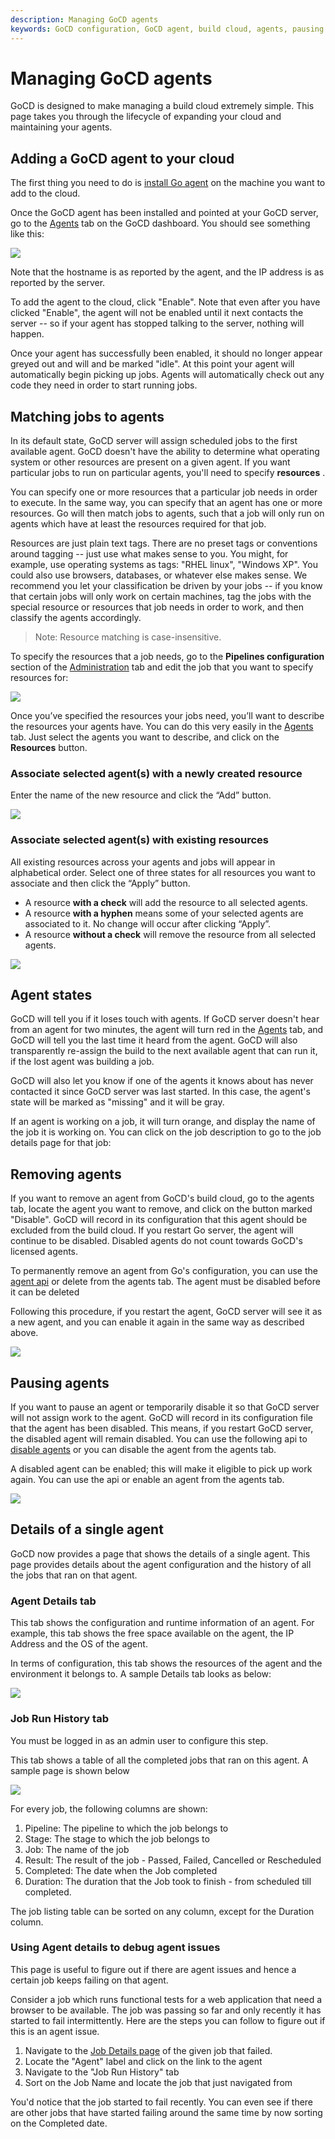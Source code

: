 ```yaml
---
description: Managing GoCD agents
keywords: GoCD configuration, GoCD agent, build cloud, agents, pausing agents, job run history, agent states, debugging agent issues, pausing agents, removing agents, agent management
---
```


# Managing GoCD agents

GoCD is designed to make managing a build cloud extremely simple. This page takes you through the lifecycle of expanding your cloud and maintaining your agents.

## Adding a GoCD agent to your cloud

The first thing you need to do is [install Go agent](../installation/installing_go_agent.md) on the machine you want to add to the cloud.

Once the GoCD agent has been installed and pointed at your GoCD server, go to the [Agents](../navigation/agents_page.md) tab on the GoCD dashboard. You should see something like this:

![](../resources/images/enable_agent.png)

Note that the hostname is as reported by the agent, and the IP address is as reported by the server.

To add the agent to the cloud, click "Enable". Note that even after you have clicked "Enable", the agent will not be enabled until it next contacts the server -- so if your agent has stopped talking to the server, nothing will happen.

Once your agent has successfully been enabled, it should no longer appear greyed out and will and be marked "idle". At this point your agent will automatically begin picking up jobs. Agents will automatically check out any code they need in order to start running jobs.

## Matching jobs to agents

In its default state, GoCD server will assign scheduled jobs to the first available agent. GoCD doesn't have the ability to determine what operating system or other resources are present on a given agent. If you want particular jobs to run on particular agents, you'll need to specify **resources** .

You can specify one or more resources that a particular job needs in order to execute. In the same way, you can specify that an agent has one or more resources. Go will then match jobs to agents, such that a job will only run on agents which have at least the resources required for that job.

Resources are just plain text tags. There are no preset tags or conventions around tagging -- just use what makes sense to you. You might, for example, use operating systems as tags: "RHEL linux", "Windows XP". You could also use browsers, databases, or whatever else makes sense. We recommend you let your classification be driven by your jobs -- if you know that certain jobs will only work on certain machines, tag the jobs with the special resource or resources that job needs in order to work, and then classify the agents accordingly.

> Note: Resource matching is case-insensitive.

To specify the resources that a job needs, go to the **Pipelines configuration** section of the [Administration](../navigation/administration_page.md) tab and edit the job that you want to specify resources for:

![](../resources/images/edit_job_resources.png)

Once you’ve specified the resources your jobs need, you’ll want to describe the resources your agents have. You can do this very easily in the [Agents](../navigation/agents_page.md) tab. Just select the agents you want to describe, and click on the **Resources** button.

### Associate selected agent(s) with a newly created resource

Enter the name of the new resource and click the “Add” button.

![](../resources/images/associate_agent_resources_new.png)

### Associate selected agent(s) with existing resources

All existing resources across your agents and jobs will appear in alphabetical order. Select one of three states for all resources you want to associate and then click the “Apply” button.

-   A resource **with a check** will add the resource to all selected agents.
-   A resource **with a hyphen** means some of your selected agents are associated to it. No change will occur after clicking “Apply”.
-   A resource **without a check** will remove the resource from all selected agents.

![](../resources/images/associate_agent_resources_existing.png)

## Agent states

GoCD will tell you if it loses touch with agents. If GoCD server doesn't hear from an agent for two minutes, the agent will turn red in the [Agents](../navigation/agents_page.md) tab, and GoCD will tell you the last time it heard from the agent. GoCD will also transparently re-assign the build to the next available agent that can run it, if the lost agent was building a job.

GoCD will also let you know if one of the agents it knows about has never contacted it since GoCD server was last started. In this case, the agent's state will be marked as "missing" and it will be gray.

If an agent is working on a job, it will turn orange, and display the name of the job it is working on. You can click on the job description to go to the job details page for that job:

## Removing agents

If you want to remove an agent from GoCD's build cloud, go to the agents tab, locate the agent you want to remove, and click on the button marked "Disable". GoCD will record in its configuration that this agent should be excluded from the build cloud. If you restart Go server, the agent will continue to be disabled. Disabled agents do not count towards GoCD's licensed agents.

To permanently remove an agent from Go's configuration, you can use the [agent api](https://api.gocd.org/#agents) or delete from the agents tab. The agent must be disabled before it can be deleted

Following this procedure, if you restart the agent, GoCD server will see it as a new agent, and you can enable it again in the same way as described above.

![](../resources/images/delete_agent.png)

## Pausing agents

If you want to pause an agent or temporarily disable it so that GoCD server will not assign work to the agent. GoCD will record in its configuration file that the agent has been disabled. This means, if you restart GoCD server, the disabled agent will remain disabled. You can use the following api to [disable agents](https://api.gocd.org/current/#update-an-agent) or you can disable the agent from the agents tab.

A disabled agent can be enabled; this will make it eligible to pick up work again. You can use the api or enable an agent from the agents tab.

![](../resources/images/disable_agent.png)

## Details of a single agent

GoCD now provides a page that shows the details of a single agent. This page provides details about the agent configuration and the history of all the jobs that ran on that agent.

### Agent Details tab

This tab shows the configuration and runtime information of an agent. For example, this tab shows the free space available on the agent, the IP Address and the OS of the agent.

In terms of configuration, this tab shows the resources of the agent and the environment it belongs to. A sample Details tab looks as below:

![](../resources/images/agent_details.png)

### Job Run History tab

You must be logged in as an admin user to configure this step.

This tab shows a table of all the completed jobs that ran on this agent. A sample page is shown below

![](../resources/images/agent_job_history.png)

For every job, the following columns are shown:

1.  Pipeline: The pipeline to which the job belongs to
2.  Stage: The stage to which the job belongs to
3.  Job: The name of the job
4.  Result: The result of the job - Passed, Failed, Cancelled or Rescheduled
5.  Completed: The date when the Job completed
6.  Duration: The duration that the Job took to finish - from scheduled till completed.

The job listing table can be sorted on any column, except for the Duration column.

### Using Agent details to debug agent issues

This page is useful to figure out if there are agent issues and hence a certain job keeps failing on that agent.

Consider a job which runs functional tests for a web application that need a browser to be available. The job was passing so far and only recently it has started to fail intermittently. Here are the steps you can follow to figure out if this is an agent issue.

1.  Navigate to the [Job Details page](../navigation/job_details_page.md) of the given job that failed.
2.  Locate the "Agent" label and click on the link to the agent
3.  Navigate to the "Job Run History" tab
4.  Sort on the Job Name and locate the job that just navigated from

You'd notice that the job started to fail recently. You can even see if there are other jobs that have started failing around the same time by now sorting on the Completed date.
